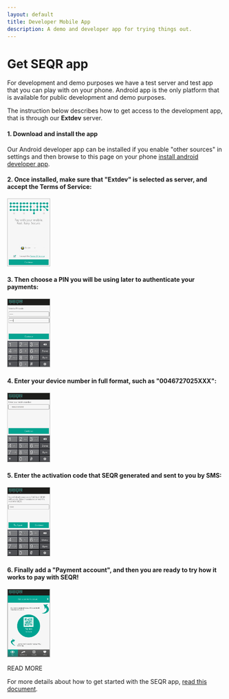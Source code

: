 ```yaml
---
layout: default
title: Developer Mobile App
description: A demo and developer app for trying things out. 
---
```


Get SEQR app
=============

For development and demo purposes we have a test server and test app that you can play with
on your phone. Android app is the only platform that is available for public development and demo purposes. 

The instruction below describes how to get access to the development app, that is through our **Extdev** server.



#### 1. Download and install the app

Our Android developer app can be installed if you enable "other sources" in 
settings and then browse to this page on your phone [install android developer
app](/downloads/se-qr-androidapp-demo-2.1.8.3-aligned.apk).

#### 2. Once installed, make sure that "Extdev" is selected as server, and accept the Terms of Service:

<img src="/assets/images/devapp_pics/termsOfService.png" width="100px"/> 


#### 3. Then choose a PIN you will be using later to authenticate your payments:

<img src="/assets/images/devapp_pics/select_pin.png" width="100px"/> 

#### 4. Enter your device number in full format, such as "0046727025XXX": 

<img src="/assets/images/devapp_pics/phone_number2.png" width="100px"/> 

#### 5. Enter the activation code that SEQR generated and sent to you by SMS:

<img src="/assets/images/devapp_pics/test_smscode.png" width="100px"/>


#### 6. Finally add a "Payment account", and then you are ready to try how it works to pay with SEQR! 

<img src="/assets/images/devapp_pics/Accounts2.png" width="100px"/>




READ MORE

For more details about how to get started with the SEQR app,
<a href="/downloads/GettingStarted_SEQR_merchants_developer.pdf">read this document</a>.

